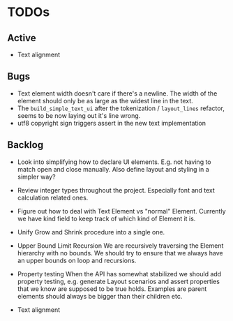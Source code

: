 # TODOs

## Active
* Text alignment

## Bugs
* Text element width doesn't care if there's a newline. The width of the element should only be as large
    as the widest line in the text.
* The `build_simple_text_ui` after the tokenization / `layout_lines` refactor, seems to be now laying out it's line wrong.
* utf8 copyright sign triggers assert in the new text implementation

## Backlog

* Look into simplifying how to declare UI elements. E.g. not having to match open and close manually.
    Also define layout and styling in a simpler way?

* Review integer types throughout the project. Especially font and text calculation related ones.

* Figure out how to deal with Text Element vs "normal" Element. Currently we have kind field to keep track
    of which kind of Element it is.

* Unify Grow and Shrink procedure into a single one.

* Upper Bound Limit Recursion
    We are recursively traversing the Element hierarchy with no bounds. We should try to ensure that we always have an upper bounds on loop 
    and recursions.

* Property testing
    When the API has somewhat stabilized we should add property testing, e.g. generate Layout scenarios and assert properties
    that we know are supposed to be true holds. Examples are parent elements should always be bigger than their children etc.

* Text alignment

